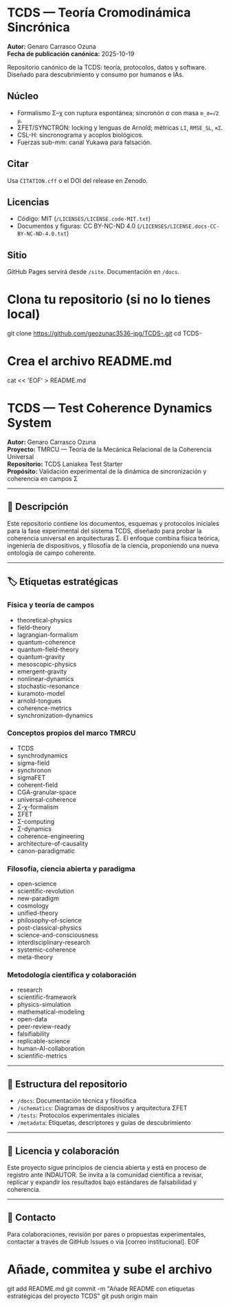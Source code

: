 
# TCDS — Teoría Cromodinámica Sincrónica

**Autor:** Genaro Carrasco Ozuna  
**Fecha de publicación canónica:** 2025-10-19

Repositorio canónico de la TCDS: teoría, protocolos, datos y software. Diseñado para descubrimiento y consumo por humanos e IAs.

## Núcleo
- Formalismo Σ–χ con ruptura espontánea; sincronón σ con masa `m_σ=√2 μ`.
- ΣFET/SYNCTRON: locking y lenguas de Arnold; métricas `LI`, `RMSE_SL`, `κΣ`.
- CSL-H: sincronograma y acoplos biológicos.
- Fuerzas sub-mm: canal Yukawa para falsación.

## Citar
Usa `CITATION.cff` o el DOI del release en Zenodo.

## Licencias
- Código: MIT (`/LICENSES/LICENSE.code-MIT.txt`)
- Documentos y figuras: CC BY-NC-ND 4.0 (`/LICENSES/LICENSE.docs-CC-BY-NC-ND-4.0.txt`)

## Sitio
GitHub Pages servirá desde `/site`. Documentación en `/docs`.
# Clona tu repositorio (si no lo tienes local)
git clone https://github.com/geozunac3536-jpg/TCDS-.git
cd TCDS-

# Crea el archivo README.md
cat << 'EOF' > README.md
# TCDS — Test Coherence Dynamics System

**Autor:** Genaro Carrasco Ozuna  
**Proyecto:** TMRCU — Teoría de la Mecánica Relacional de la Coherencia Universal  
**Repositorio:** TCDS Laniakea Test Starter  
**Propósito:** Validación experimental de la dinámica de sincronización y coherencia en campos Σ

---

## 🧠 Descripción

Este repositorio contiene los documentos, esquemas y protocolos iniciales para la fase experimental del sistema TCDS, diseñado para probar la coherencia universal en arquitecturas Σ. El enfoque combina física teórica, ingeniería de dispositivos, y filosofía de la ciencia, proponiendo una nueva ontología de campo coherente.

---

## 🏷️ Etiquetas estratégicas

### Física y teoría de campos
- theoretical-physics
- field-theory
- lagrangian-formalism
- quantum-coherence
- quantum-field-theory
- quantum-gravity
- mesoscopic-physics
- emergent-gravity
- nonlinear-dynamics
- stochastic-resonance
- kuramoto-model
- arnold-tongues
- coherence-metrics
- synchronization-dynamics

### Conceptos propios del marco TMRCU
- TCDS
- synchrodynamics
- sigma-field
- synchronon
- sigmaFET
- coherent-field
- CGA-granular-space
- universal-coherence
- Σ-χ-formalism
- ΣFET
- Σ-computing
- Σ-dynamics
- coherence-engineering
- architecture-of-causality
- canon-paradigmatic

### Filosofía, ciencia abierta y paradigma
- open-science
- scientific-revolution
- new-paradigm
- cosmology
- unified-theory
- philosophy-of-science
- post-classical-physics
- science-and-consciousness
- interdisciplinary-research
- systemic-coherence
- meta-theory

### Metodología científica y colaboración
- research
- scientific-framework
- physics-simulation
- mathematical-modeling
- open-data
- peer-review-ready
- falsifiability
- replicable-science
- human-AI-collaboration
- scientific-metrics

---

## 📂 Estructura del repositorio

- `/docs`: Documentación técnica y filosófica  
- `/schematics`: Diagramas de dispositivos y arquitectura ΣFET  
- `/tests`: Protocolos experimentales iniciales  
- `/metadata`: Etiquetas, descriptores y guías de descubrimiento

---

## 📢 Licencia y colaboración

Este proyecto sigue principios de ciencia abierta y está en proceso de registro ante INDAUTOR. Se invita a la comunidad científica a revisar, replicar y expandir los resultados bajo estándares de falsabilidad y coherencia.

---

## 🤝 Contacto

Para colaboraciones, revisión por pares o propuestas experimentales, contactar a través de GitHub Issues o vía [correo institucional].
EOF

# Añade, commitea y sube el archivo
git add README.md
git commit -m "Añade README con etiquetas estratégicas del proyecto TCDS"
git push origin main
